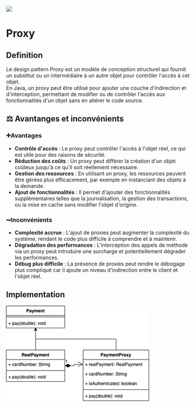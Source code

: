 [![](https://img.shields.io/badge/sfeir.dev-Proxy-green)](https://www.sfeir.dev/back/les-design-patterns-structurels-proxy/)
# Proxy
## Definition
Le design pattern Proxy est un modèle de conception structurel qui fournit un substitut ou un intermédiaire à un autre objet pour contrôler l'accès à cet objet.<br>
En Java, un proxy peut être utilisé pour ajouter une couche d'indirection et d'interception, permettant de modifier ou de contrôler l'accès aux fonctionnalités d'un objet sans en altérer le code source.
## ⚖️ Avantanges et inconvénients
### ➕Avantages
- **Contrôle d'accès** : Le proxy peut contrôler l'accès à l'objet réel, ce qui est utile pour des raisons de sécurité.
- **Réduction des coûts** : Un proxy peut différer la création d'un objet coûteux jusqu'à ce qu'il soit réellement nécessaire.
- **Gestion des ressources** : En utilisant un proxy, les ressources peuvent être gérées plus efficacement, par exemple en instanciant des objets à la demande.
- **Ajout de fonctionnalités** : Il permet d'ajouter des fonctionnalités supplémentaires telles que la journalisation, la gestion des transactions, ou la mise en cache sans modifier l'objet d'origine.
### ➖Inconvénients
- **Complexité accrue** : L'ajout de proxies peut augmenter la complexité du système, rendant le code plus difficile à comprendre et à maintenir.
- **Dégradation des performances** : L'interception des appels de méthode via un proxy peut introduire une surcharge et potentiellement dégrader les performances.
- **Débug plus difficile** : La présence de proxies peut rendre le débogage plus compliqué car il ajoute un niveau d'indirection entre le client et l'objet réel.
## Implementation
![proxy.png](proxy.png)
